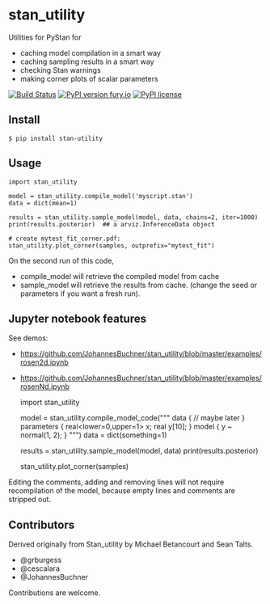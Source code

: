 # stan_utility
Utilities for PyStan for 

* caching model compilation in a smart way
* caching sampling results in a smart way
* checking Stan warnings
* making corner plots of scalar parameters

[![Build Status](https://travis-ci.org/JohannesBuchner/stan_utility.svg?branch=master)](https://travis-ci.org/JohannesBuchner/stan_utility)
[![PyPI version fury.io](https://badge.fury.io/py/stan-utility.svg)](https://pypi.python.org/pypi/stan_utility/)
[![PyPI license](https://img.shields.io/pypi/l/stan-utility.svg)](https://pypi.python.org/pypi/stan_utility/)

## Install 

	$ pip install stan-utility

## Usage

	import stan_utility

	model = stan_utility.compile_model('myscript.stan')
	data = dict(mean=1)
	
	results = stan_utility.sample_model(model, data, chains=2, iter=1000)
	print(results.posterior)  ## a arviz.InferenceData object
	
	# create mytest_fit_corner.pdf:
	stan_utility.plot_corner(samples, outprefix="mytest_fit")

On the second run of this code,

* compile_model will retrieve the compiled model from cache
* sample_model will retrieve the results from cache. (change the seed or parameters if you want a fresh run).

## Jupyter notebook features

See demos:

* https://github.com/JohannesBuchner/stan_utility/blob/master/examples/rosen2d.ipynb
* https://github.com/JohannesBuchner/stan_utility/blob/master/examples/rosenNd.ipynb

	import stan_utility

	model = stan_utility.compile_model_code("""
	data {
	   // maybe later
	}
	parameters {
		real<lower=0,upper=1> x;
		real y[10];
	}
	model {
		y ~ normal(1, 2);
	}
	""")
	data = dict(something=1)

	results = stan_utility.sample_model(model, data)
	print(results.posterior)
	
	stan_utility.plot_corner(samples)

Editing the comments, adding and removing lines will not require
recompilation of the model, because empty lines and comments are stripped out.

## Contributors

Derived originally from Stan_utility by Michael Betancourt and Sean Talts. 

* @grburgess
* @cescalara
* @JohannesBuchner

Contributions are welcome.

